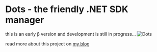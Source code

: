 # Dots - the friendly .NET SDK manager
this is an early β version and development is still in progress...
![Dots](https://johnnys.news/2023/01/Dots-a-dotnet-SDK-manager/title.jpg)

read more about this project on [my blog](https://johnnys.news/2023/01/Dots-a-dotnet-SDK-manager/)